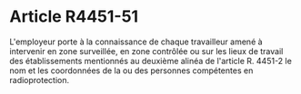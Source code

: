 # Article R4451-51

  
L'employeur porte à la connaissance de chaque travailleur amené à intervenir en zone surveillée, en zone contrôlée ou sur les lieux de travail des établissements mentionnés au deuxième alinéa de l'article R. 4451-2 le nom et les coordonnées de la ou des personnes compétentes en radioprotection.